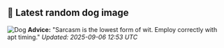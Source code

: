 ## 🐶 Latest random dog image
![Dog](https://images.dog.ceo/breeds/retriever-curly/n02099429_946.jpg)
**Advice:** "Sarcasm is the lowest form of wit. Employ correctly with apt timing."
*Updated: 2025-09-06 12:53 UTC*

